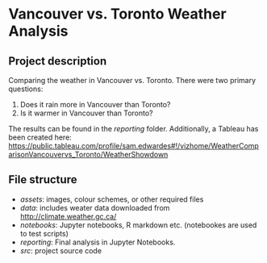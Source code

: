 # Vancouver vs. Toronto Weather Analysis

## Project description
Comparing the weather in Vancouver vs. Toronto. There were two primary questions:
1. Does it rain more in Vancouver than Toronto?
2. Is it warmer in Vancouver than Toronto?

The results can be found in the *reporting* folder. Additionally, a Tableau has been created here: https://public.tableau.com/profile/sam.edwardes#!/vizhome/WeatherComparisonVancouvervs_Toronto/WeatherShowdown

## File structure
- *assets*: images, colour schemes, or other required files
- *data*: includes weater data downloaded from http://climate.weather.gc.ca/
- *notebooks*: Jupyter notebooks, R markdown etc. (notebookes are used to test scripts)
- *reporting*: Final analysis in Jupyter Notebooks.
- *src*: project source code
